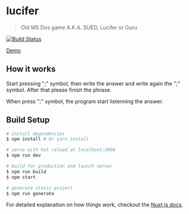 # lucifer

> Old MS Dos game A.K.A. SUED, Lucifer or Guru

[![Build Status](https://travis-ci.org/marcelnakamine/lucifer.svg?branch=master)](https://travis-ci.org/marcelnakamine/lucifer)

[Demo](http://marcelnakamine.github.io/lucifer/)

## How it works

Start pressing ";" symbol, then write the answer and write again the ";" symbol. After that please finish the phrase.

When press ";" symbol, the program start listenning the answer.

## Build Setup

``` bash
# install dependencies
$ npm install # Or yarn install

# serve with hot reload at localhost:3000
$ npm run dev

# build for production and launch server
$ npm run build
$ npm start

# generate static project
$ npm run generate
```

For detailed explanation on how things work, checkout the [Nuxt.js docs](https://github.com/nuxt/nuxt.js).
